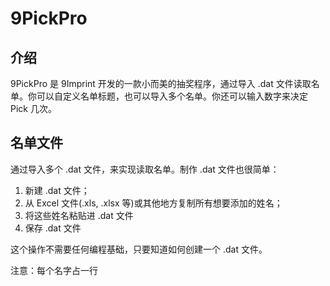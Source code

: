# 9PickPro
## 介绍
9PickPro 是 9Imprint 开发的一款小而美的抽奖程序，通过导入 .dat 文件读取名单。你可以自定义名单标题，也可以导入多个名单。你还可以输入数字来决定 Pick 几次。

## 名单文件
通过导入多个 .dat 文件，来实现读取名单。制作 .dat 文件也很简单：

1. 新建 .dat 文件；
2. 从 Excel 文件(.xls, .xlsx 等)或其他地方复制所有想要添加的姓名；
3. 将这些姓名粘贴进 .dat 文件
4. 保存 .dat 文件

这个操作不需要任何编程基础，只要知道如何创建一个 .dat 文件。

注意：每个名字占一行
